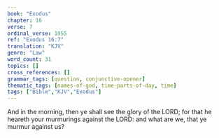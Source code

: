 ```yaml
---
book: "Exodus"
chapter: 16
verse: 7
ordinal_verse: 1955
ref: "Exodus 16:7"
translation: "KJV"
genre: "Law"
word_count: 31
topics: []
cross_references: []
grammar_tags: [question, conjunctive-opener]
thematic_tags: [names-of-god, time-parts-of-day, time]
tags: ["Bible","KJV","Exodus"]
---
```

And in the morning, then ye shall see the glory of the LORD; for that he heareth your murmurings against the LORD: and what are we, that ye murmur against us?
